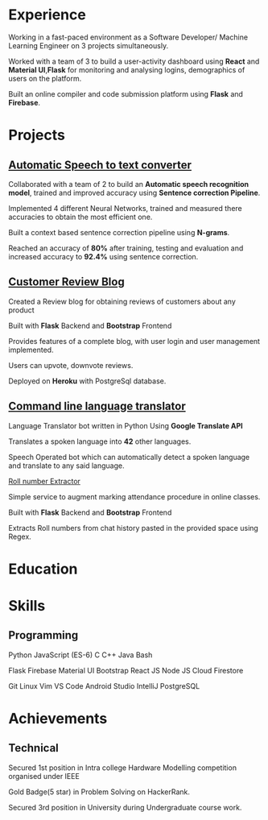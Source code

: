 # Experience

Working in a fast-paced environment as a Software Developer/ Machine
Learning Engineer on 3 projects simultaneously.

Worked with a team of 3 to build a user-activity dashboard using
**React** and **Material UI**,**Flask** for monitoring and analysing
logins, demographics of users on the platform.

Built an online compiler and code submission platform using **Flask**
and **Firebase**.

# Projects

## [Automatic Speech to text converter](https://github.com/alisyd/Speech-to-text-converision-with-sentence-correction)  

Collaborated with a team of 2 to build an **Automatic speech recognition
model**, trained and improved accuracy using **Sentence correction
Pipeline**.

Implemented 4 different Neural Networks, trained and measured there
accuracies to obtain the most efficient one.

Built a context based sentence correction pipeline using **N-grams**.

Reached an accuracy of **80%** after training, testing and evaluation
and increased accuracy to **92.4%** using sentence correction.

## [Customer Review Blog](http://customer-rev.herokuapp.com/)  

Created a Review blog for obtaining reviews of customers about any
product

Built with **Flask** Backend and **Bootstrap** Frontend

Provides features of a complete blog, with user login and user
management implemented.

Users can upvote, downvote reviews.

Deployed on **Heroku** with PostgreSql database.

## [Command line language translator](https://github.com/alisyd/language-translator-with-python)

Language Translator bot written in Python Using **Google Translate
API**  

Translates a spoken language into **42** other languages.  

Speech Operated bot which can automatically detect a spoken language and
translate to any said language.  

[Roll number Extractor](http://extracting-rolls.herokuapp.com/)

Simple service to augment marking attendance procedure in online
classes.

Built with **Flask** Backend and **Bootstrap** Frontend

Extracts Roll numbers from chat history pasted in the provided space
using Regex.

# Education

# Skills

## Programming

Python JavaScript (ES-6) C C++ Java Bash

Flask Firebase Material UI Bootstrap React JS Node JS Cloud Firestore

Git Linux Vim VS Code Android Studio IntelliJ PostgreSQL

# Achievements

## Technical

Secured 1st position in Intra college Hardware Modelling competition
organised under IEEE

Gold Badge(5 star) in Problem Solving on HackerRank.

Secured 3rd position in University during Undergraduate course work.
